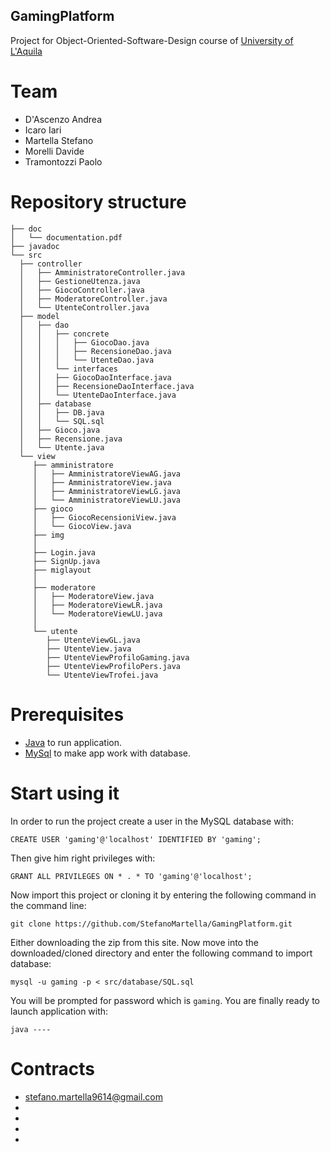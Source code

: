 ## GamingPlatform

Project for Object-Oriented-Software-Design course of [University of L'Aquila](http://univaq.it)

# Team

- D'Ascenzo Andrea
- Icaro Iari
- Martella Stefano
- Morelli Davide
- Tramontozzi Paolo
# Repository structure
 ```
├── doc
│   └── documentation.pdf
├── javadoc
└── src
   ├── controller
   │   ├── AmministratoreController.java
   │   ├── GestioneUtenza.java
   │   ├── GiocoController.java
   │   ├── ModeratoreController.java
   │   └── UtenteController.java
   ├── model
   │   ├── dao
   │   │   ├── concrete
   │   │   │   ├── GiocoDao.java
   │   │   │   ├── RecensioneDao.java
   │   │   │   └── UtenteDao.java
   │   │   └── interfaces
   │   │   ├── GiocoDaoInterface.java
   │   │   ├── RecensioneDaoInterface.java
   │   │   └── UtenteDaoInterface.java
   │   ├── database
   │   │   ├── DB.java
   │   │   └── SQL.sql
   │   ├── Gioco.java
   │   ├── Recensione.java
   │   └── Utente.java
   └── view
      ├── amministratore
      │   ├── AmministratoreViewAG.java
      │   ├── AmministratoreView.java
      │   ├── AmministratoreViewLG.java
      │   └── AmministratoreViewLU.java
      ├── gioco
      │   ├── GiocoRecensioniView.java
      │   └── GiocoView.java
      ├── img
      │
      ├── Login.java
      ├── SignUp.java
      ├── miglayout
      │   
      ├── moderatore
      │   ├── ModeratoreView.java
      │   ├── ModeratoreViewLR.java
      │   └── ModeratoreViewLU.java
      │
      └── utente
         ├── UtenteViewGL.java
         ├── UtenteView.java
         ├── UtenteViewProfiloGaming.java
         ├── UtenteViewProfiloPers.java
         └── UtenteViewTrofei.java
```
# Prerequisites

 - [Java](https://www.java.com/it/download/) to run application.
 - [MySql](https://www.mysql.com/it/downloads/) to make app work with database.
 
 # Start using it
 
 In order to run the project create a user in the MySQL database with:
 
 ```CREATE USER 'gaming'@'localhost' IDENTIFIED BY 'gaming';```
 
 Then give him right privileges with:
 
 ```GRANT ALL PRIVILEGES ON * . * TO 'gaming'@'localhost';```
 
 Now import  this project or cloning it by entering the following command in the command line:
 
 ```git clone https://github.com/StefanoMartella/GamingPlatform.git```
 
 Either downloading the zip from this site.
 Now move into the downloaded/cloned directory and enter the following command to import database:
 
 ```mysql -u gaming -p < src/database/SQL.sql```
 
 You will be prompted for password which is ```gaming```.
 You are finally ready to launch application with:
 
 ```java ----```

# Contracts 

 - stefano.martella9614@gmail.com
 -
 -
 -
 -
 
